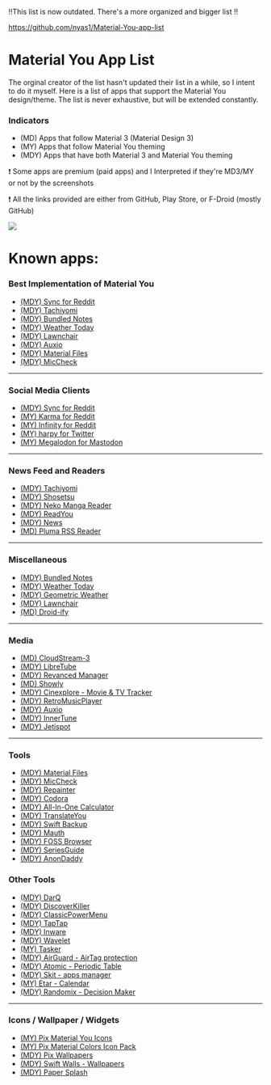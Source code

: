 ‼️This list is now outdated. There's a more organized and bigger list ‼️

https://github.com/nyas1/Material-You-app-list

# Material You App List
The orginal creator of the list hasn't updated their list in a while, so I intent to do it myself. Here is a list of apps that support the Material You design/theme. The list is never exhaustive, but will be extended constantly.

### Indicators
- (MD) Apps that follow Material 3 (Material Design 3)
- (MY) Apps that follow Material You theming
- (MDY) Apps that have both Material 3 and Material You theming

❗ Some apps are premium (paid apps) and I Interpreted if they're MD3/MY or not by the screenshots

❗ All the links provided are either from GitHub, Play Store, or F-Droid (mostly GitHub)

![](https://lh3.googleusercontent.com/552oGSlinN0Gd7T8EjNkYGCBzHt0UmoG_pWtHSUY6FwaGT4q4-zJlGHD9rWO7MT5Oe_rtQZmyVnGRxVXch7Q1CTSQMs_1TcwbIMX9xZYDjEK2_R7PA=w1064-v0)

# Known apps:
### Best Implementation of Material You
- [(MDY) Sync for Reddit](https://play.google.com/store/apps/details?id=com.laurencedawson.reddit_sync)
- [(MDY) Tachiyomi](https://github.com/tachiyomiorg/tachiyomi)
- [(MDY) Bundled Notes](https://play.google.com/store/apps/details?id=com.xaviertobin.noted)
- [(MDY) Weather Today](https://play.google.com/store/apps/details?id=com.kokoschka.michael.weather "Wetter Aktuell")
- [(MDY) Lawnchair](https://github.com/LawnchairLauncher/lawnchair)
- [(MDY) Auxio](https://github.com/OxygenCobalt/Auxio)
- [(MDY) Material Files](https://github.com/zhanghai/MaterialFiles)
- [(MDY) MicCheck](https://play.google.com/store/apps/details?id=com.jlong.miccheck)

------------
### Social Media Clients
- [(MDY) Sync for Reddit](https://play.google.com/store/apps/details?id=com.laurencedawson.reddit_sync)
- [(MY) Karma for Reddit](https://play.google.com/store/apps/details?id=com.brianrobles204.karmamachine_flutter "Karma")
- [(MY) Infinity for Reddit](https://github.com/Docile-Alligator/Infinity-For-Reddit)
- [(MY) harpy for Twitter](https://github.com/robertodoering/harpy)
- [(MY) Megalodon for Mastodon](https://github.com/sk22/megalodon)

------------
### News Feed and Readers
- [(MDY) Tachiyomi](https://github.com/tachiyomiorg/tachiyomi)
- [(MDY) Shosetsu](https://www.f-droid.org/packages/app.shosetsu.android.fdroid/)
- [(MDY) Neko Manga Reader](https://github.com/CarlosEsco/Neko "Neko Manga Reader")
- [(MDY) ReadYou](https://github.com/Ashinch/ReadYou)
- [(MDY) News](https://github.com/bubelov/news)
- [(MD) Pluma RSS Reader](https://play.google.com/store/apps/details?id=qijaz221.android.rss.reader)

------------
### Miscellaneous
- [(MDY) Bundled Notes](https://play.google.com/store/apps/details?id=com.xaviertobin.noted)
- [(MDY) Weather Today](https://play.google.com/store/apps/details?id=com.kokoschka.michael.weather "Wetter Aktuell")
- [(MDY) Geometric Weather](https://github.com/WangDaYeeeeee/GeometricWeather)
- [(MDY) Lawnchair](https://github.com/LawnchairLauncher/lawnchair)
- [(MD) Droid-ify](https://github.com/Iamlooker/Droid-ify)

------------
### Media
- [(MD) CloudStream-3](https://github.com/recloudstream/cloudstream)
- [(MDY) LibreTube](https://github.com/libre-tube/LibreTube "LibreTube")
- [(MDY) Revanced Manager](https://github.com/revanced/revanced-manager)
- [(MD) Showly](https://github.com/michaldrabik/showly-2.0)
- [(MDY) Cinexplore - Movie & TV Tracker](https://play.google.com/store/apps/details?id=com.fidloo.cinexplore)
- [(MDY) RetroMusicPlayer](https://github.com/RetroMusicPlayer/RetroMusicPlayer "RetroMusicPlayer")
- [(MDY) Auxio](https://github.com/OxygenCobalt/Auxio)
- [(MDY) InnerTune](https://github.com/z-huang/InnerTune)
- [(MDY) Jetispot](https://github.com/iTaysonLab/jetispot)

------------
### Tools
- [(MDY) Material Files](https://github.com/zhanghai/MaterialFiles)
- [(MDY) MicCheck](https://play.google.com/store/apps/details?id=com.jlong.miccheck)
- [(MDY) Repainter](https://play.google.com/store/apps/details?id=dev.kdrag0n.dyntheme)
- [(MDY) Codora](https://play.google.com/store/apps/details?id=com.kokoschka.michael.qrtools)
- [(MDY) All-In-One Calculator](https://play.google.com/store/apps/details?id=all.in.one.calculator)
- [(MDY) TranslateYou](https://github.com/Bnyro/TranslateYou)
- [(MDY) Swift Backup](https://play.google.com/store/apps/details?id=org.swiftapps.swiftbackup "Swift Backup")
- [(MDY) Mauth](https://github.com/X1nto/Mauth)
- [(MDY) FOSS Browser](https://github.com/scoute-dich/browser)
- [(MDY) SeriesGuide](https://play.google.com/store/apps/details?id=com.battlelancer.seriesguide "SeriesGuide")
- [(MDY) AnonDaddy](https://www.f-droid.org/packages/host.stjin.anonaddy/)

### Other Tools
- [(MDY) DarQ](https://github.com/KieronQuinn/DarQ "DarQ")
- [(MDY) DiscoverKiller](https://github.com/KieronQuinn/DiscoverKiller "DiscoverKiller")
- [(MDY) ClassicPowerMenu](https://github.com/KieronQuinn/ClassicPowerMenu "ClassicPowerMenu")
- [(MDY) TapTap](https://github.com/KieronQuinn/TapTap "TapTap")
- [(MDY) Inware](https://play.google.com/store/apps/details?id=com.evo.inware "Inware")
- [(MDY) Wavelet](https://play.google.com/store/apps/details?id=com.pittvandewitt.wavelet "Wavelet")
- [(MY) Tasker](https://play.google.com/store/apps/details?id=net.dinglisch.android.taskerm "Tasker")
- [(MDY) AirGuard - AirTag protection](https://play.google.com/store/apps/details?id=de.seemoo.at_tracking_detection.release "AirGuard - AirTag protection")
- [(MDY) Atomic - Periodic Table](https://play.google.com/store/apps/details?id=com.jlindemann.science)
- [(MDY) Skit - apps manager](https://play.google.com/store/apps/details?id=com.pavelrekun.skit)
- [(MY) Etar - Calendar](https://github.com/Etar-Group/Etar-Calendar)
- [(MDY) Randomix - Decision Maker](https://www.f-droid.org/packages/com.minar.randomix/)

------------
### Icons / Wallpaper / Widgets
- [(MY) Pix Material You Icons](https://play.google.com/store/apps/details?id=com.pashapuma.pix.material.you.iconpack "Pix Material You Icons")
- [(MY) Pix Material Colors Icon Pack](https://play.google.com/store/apps/details?id=com.pashapuma.pix.material.color "Pix Material Colors Icon Pack")
- [(MDY) Pix Wallpapers](https://play.google.com/store/apps/details?id=com.pashapuma.pix.wallpapers "Pix Wallpapers")
- [(MDY) Swift Walls - Wallpapers](https://play.google.com/store/apps/details?id=it.folgore95.mywall "Swift Walls - Wallpapers")
- [(MDY) Paper Splash](https://play.google.com/store/apps/details?id=com.jlindemann.papersplash&hl=de_CH&gl=US "Paper Splash")
